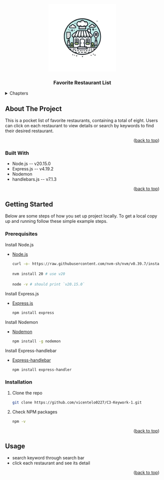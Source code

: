 <a name="readme-top"></a>

<!-- PROJECT LOGO -->
<br />
<div align="center">
  <a href="https://github.com/vicentelo0227/C3-Keywork-1">
    <img src="images/restaurant.png" alt="Logo" width="220" height="220">
  </a>
<h3 align="center">Favorite Restaurant List</h3>
</div>

<!-- TABLE OF CONTENTS -->
<details>
  <summary>Chapters</summary>
  <ol>
    <li>
      <a href="#about-the-project">About The Project</a>
      <ul>
        <li><a href="#built-with">Built With</a></li>
      </ul>
    </li>
    <li>
      <a href="#getting-started">Getting Started</a>
      <ul>
        <li><a href="#prerequisites">Prerequisites</a></li>
        <li><a href="#installation">Installation</a></li>
      </ul>
    </li>
    <li><a href="#usage">Usage</a></li>
    <li><a href="#contributing">Contributing</a></li>
    <li><a href="#license">License</a></li>
    <li><a href="#contact">Contact</a></li>
    <li><a href="#acknowledgments">Acknowledgments</a></li>
  </ol>
</details>



<!-- ABOUT THE PROJECT -->
## About The Project

This is a pocket list of favorite restaurants, containing a total of eight. Users can click on each restaurant to view details or search by keywords to find their desired restaurant.

<p align="right">(<a href="#readme-top">back to top</a>)</p>



### Built With

* Node.js -- v20.15.0
* Express.js -- v4.19.2
* Nodemon
* handlebars.js -- v7.1.3

<p align="right">(<a href="#readme-top">back to top</a>)</p>



<!-- GETTING STARTED -->
## Getting Started

Below are some steps of how you set up project locally.
To get a local copy up and running follow these simple example steps.

### Prerequisites

Install Node.js
* [Node.js](https://nodejs.org/)
  ```sh
  curl -o- https://raw.githubusercontent.com/nvm-sh/nvm/v0.39.7/install.sh | bash

  nvm install 20 # use v20

  node -v # should print `v20.15.0`
  ```

Install Express.js
* [Express.js](https://expressjs.com/)
  ```sh
  npm install express
  ```

Install Nodemon
* [Nodemon](https://www.npmjs.com/package/nodemon)
  ```sh
  npm install -g nodemon
  ```

Install Express-handlebar
* [Express-handlebar](https://www.npmjs.com/package/express-handlebars)
  ```sh
  npm install express-handler
  ```


### Installation

1. Clone the repo
   ```sh
   git clone https://github.com/vicentelo0227/C3-Keywork-1.git
   ```
   
2. Check NPM packages
   ```sh
   npm -v
   ```

<p align="right">(<a href="#readme-top">back to top</a>)</p>



<!-- USAGE -->
## Usage

* search keyword through search bar
* click each restaurant and see its detail


<p align="right">(<a href="#readme-top">back to top</a>)</p>





